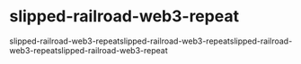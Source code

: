 # slipped-railroad-web3-repeat
slipped-railroad-web3-repeatslipped-railroad-web3-repeatslipped-railroad-web3-repeatslipped-railroad-web3-repeat
